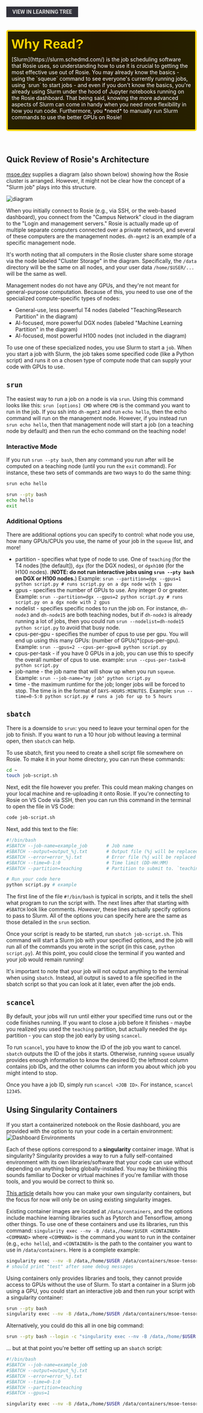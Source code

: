 <br>
<a href='/learning-tree?node=16' style='
    background-color: #31313a;
    color: gainsboro;
    padding: 6px 16px;
    border: none
    border-radius: 4px;
    text-transform: uppercase;
    font-family: "Roboto", sans-serif;
    font-size: 1em;
    font-weight: bold;
    cursor: pointer;
    text-decoration: none;
    display: inline-block;'
>
  View in Learning Tree
</a>

<br>
<br>
<br>

<div style='
  position: relative;
  padding: 10px; 
  border-radius: 5px;
  background-color: rgba(0, 0, 0, 0.85); 
  border: 4px solid transparent;
  background-image: linear-gradient(90deg, rgba(0, 0, 0, 0.85), rgba(0, 0, 0, 0.85)), linear-gradient(90deg, gold, orange, gold);
  background-origin: border-box;
  background-clip: padding-box, border-box;
'>

<svg width='200' height='50' style='display: block; margin-bottom: 5px;'>
  <text x='0' y='35' font-size='35' font-family='Arial' font-weight='bold' fill='gold'>
    Why Read?
    <animate attributeName='fill' values='gold; orange; gold' dur='3s' repeatCount='indefinite' />
  </text>
</svg>

<p style='color: white; margin-top: 2px;'>[Slurm](https://slurm.schedmd.com/) is the job scheduling software that Rosie uses, so understanding how to use it is crucial to getting the most effective use out of Rosie. You may already know the basics - using the `squeue` command to see everyone's currently running jobs, using `srun` to start jobs - and even if you don't know the basics, you're already using Slurm under the hood of Jupyter notebooks running on the Rosie dashboard. That being said, knowing the more advanced aspects of Slurm can come in handy when you need more flexibility in how you run code. Furthermore, you *need* to manually run Slurm commands to use the better GPUs on Rosie!</p>

</div>

<br/>

<br/>


## Quick Review of Rosie's Architecture

[msoe.dev](https://msoe.dev/#/about) supplies a diagram (also shown below) showing how the Rosie cluster is arranged. However, it might not be clear how the concept of a "Slurm job" plays into this structure.

![diagram](/images/article_content/cluster_overview.png)

When you initially connect to Rosie (e.g., via SSH, or the web-based dashboard), you connect from the "Campus Network" cloud in the diagram to the "Login and management servers." Rosie is actually made up of multiple separate computers connected over a private network, and several of these computers are the management nodes. `dh-mgmt2` is an example of a specific management node.

It's worth noting that all computers in the Rosie cluster share some storage via the node labeled "Cluster Storage" in the diagram. Specifically, the `/data` directory will be the same on all nodes, and your user data `/home/$USER/...` will be the same as well.

Management nodes do not have any GPUs, and they're not meant for general-purpose computation. Because of this, you need to use one of the specialized compute-specific types of nodes:
- General-use, less powerful T4 nodes (labeled "Teaching/Research Partition" in the diagram)
- AI-focused, more powerful DGX nodes (labeled "Machine Learning Partition" in the diagram)
- AI-focused, most powerful H100 nodes (not included in the diagram)

To use one of these specialized nodes, you use Slurm to start a `job`. When you start a job with Slurm, the job takes some specified code (like a Python script) and runs it on a chosen type of compute node that can supply your code with GPUs to use.

## `srun`

The easiest way to run a job on a node is via `srun`. Using this command looks like this: `srun [options] CMD` where `CMD` is the command you want to run in the job. If you ssh into `dh-mgmt2` and run `echo hello`, then the echo command will run on the management node. However, if you instead run `srun echo hello`, then that management node will start a job (on a teaching node by default) and then run the echo command on the teaching node!

### Interactive Mode

If you run `srun --pty bash`, then any command you run after will be computed on a teaching node (until you run the `exit` command). For instance, these two sets of commands are two ways to do the same thing:

```bash
srun echo hello
```

```bash
srun --pty bash
echo hello
exit
```

### Additional Options

There are additional options you can specify to control: what node you use, how many GPUs/CPUs you use, the name of your job in the `squeue` list, and more!

- partition - specifies what type of node to use. One of `teaching` (for the T4 nodes [the default]), `dgx` (for the DGX nodes), or `dgxh100` (for the H100 nodes). (**NOTE: do not run interactive jobs using `srun --pty bash` on DGX or H100 nodes.**) Example: `srun --partition=dgx --gpus=1 python script.py # runs script.py on a dgx node with 1 gpu`
- gpus - specifies the number of GPUs to use. Any integer 0 or greater. Example: `srun --partition=dgx --gpus=2 python script.py # runs script.py on a dgx node with 2 gpus`
- nodelist - specifies specific nodes to run the job on. For instance, `dh-node3` and `dh-node15` are both teaching nodes, but if `dh-node3` is already running a lot of jobs, then you could run `srun --nodelist=dh-node15 python script.py` to avoid that busy node.
- cpus-per-gpu - specifies the number of cpus to use per gpu. You will end up using this many GPUs: (number of GPUs)*(cpus-per-gpu). Example: `srun --gpus=2 --cpus-per-gpu=8 python script.py`
- cpus-per-task - if you have 0 GPUs in a job, you can use this to specify the overall number of cpus to use. example: `srun --cpus-per-task=8 python script.py`
- job-name - the job name that will show up when you run `squeue`. Example: `srun --job-name="my job" python script.py`
- time - the maximum runtime for the job; longer jobs will be forced to stop. The time is in the format of `DAYS-HOURS:MINUTES`. Example: `srun --time=0-5:0 python script.py # runs a job for up to 5 hours`

## `sbatch`

There is a downside to `srun`: you need to leave your terminal open for the job to finish. If you want to run a 10 hour job without leaving a terminal open, then `sbatch` can help.

To use sbatch, first you need to create a shell script file somewhere on Rosie. To make it in your home directory, you can run these commands:
```bash
cd ~
touch job-script.sh
```

Next, edit the file however you prefer. This could mean making changes on your local machine and re-uploading it onto Rosie. If you're connecting to Rosie on VS Code via SSH, then you can run this command in the terminal to open the file in VS Code:
```bash
code job-script.sh
```

Next, add this text to the file:
```bash
#!/bin/bash
#SBATCH --job-name=example_job       # Job name
#SBATCH --output=output_%j.txt       # Output file (%j will be replaced with the job ID)
#SBATCH --error=error_%j.txt         # Error file (%j will be replaced with the job ID)
#SBATCH --time=0-1:0                 # Time limit (DD-HH:MM)
#SBATCH --partition=teaching         # Partition to submit to. `teaching` (for the T4 GPUs) is default on Rosie, but it's still being specified here

# Run your code here
python script.py # example
```

The first line of the file `#!/bin/bash` is typical in scripts, and it tells the shell what program to run the script with. The next lines after that starting with `#SBATCH` look like comments. *However*, these lines actually specify options to pass to Slurm. All of the options you can specify here are the same as those detailed in the `srun` section.

Once your script is ready to be started, run `sbatch job-script.sh`. This command will start a Slurm job with your specified options, and the job will run all of the commands you wrote in the script (in this case, `python script.py`). At this point, you could close the terminal if you wanted and your job would remain running!

It's important to note that your job will not output anything to the terminal when using `sbatch`. Instead, all output is saved to a file specified in the sbatch script so that you can look at it later, even after the job ends.

## `scancel`

By default, your jobs will run until either your specified time runs out or the code finishes running. If you want to close a job before it finishes - maybe you realized you used the `teaching` partition, but actually needed the `dgx` partition - you can stop the job early by using `scancel`.

To run `scancel`, you have to know the ID of the job you want to cancel. `sbatch` outputs the ID of the jobs it starts. Otherwise, running `squeue` usually provides enough information to know the desired ID; the leftmost column contains job IDs, and the other columns can inform you about which job you might intend to stop.

Once you have a job ID, simply run `scancel <JOB ID>`. For instance, `scancel 12345`.

## Using Singularity Containers

If you start a containerized notebook on the Rosie dashboard, you are provided with the option to run your code in a certain environment:
![Dashboard Environments](/images/article-content/dashboard-singularity-options.png)

Each of these options correspond to a **singularity** container image. What is singularity? Singularity provides a way to run a fully self-contained environment with its own libraries/software that your code can use without depending on anything being globally-installed. You may be thinking this sounds familiar to Docker or virtual machines if you're familiar with those tools, and you would be correct to think so.

[This article](/library?nav=Articles&article=Learning_Resources-SetupLocalSingularity) details how you can make your own singularity containers, but the focus for now will only be on using existing singularity images. 

Existing container images are located at `/data/containers`, and the options include machine learning libraries such as Pytorch and Tensorflow, among other things. To use one of these containers and use its libraries, run this command: `singularity exec --nv -B /data,/home/$USER <CONTAINER> <COMMAND>` where `<COMMAND>` is the command you want to run in the container (e.g., `echo hello`), and `<CONTAINER>` is the path to the container you want to use in `/data/containers`. Here is a complete example:
```bash
singularity exec --nv -B /data,/home/$USER /data/containers/msoe-tensorflow-24.05-tf2-py3.sif echo test
# should print "test" after some debug messages
```

Using containers only provides libraries and tools, they cannot provide access to GPUs without the use of Slurm. To start a container in a Slurm job using a GPU, you could start an interactive job and then run your script with a singularity container:
```bash
srun --pty bash
singularity exec --nv -B /data,/home/$USER /data/containers/msoe-tensorflow-24.05-tf2-py3.sif python my-tensorflow-script.py
```

Alternatively, you could do this all in one big command:
```bash
srun --pty bash --login -c "singularity exec --nv -B /data,/home/$USER /data/containers/msoe-tensorflow-24.05-tf2-py3.sif python my-tensorflow-script.py"
```

... but at that point you're better off setting up an `sbatch` script:
```bash
#!/bin/bash
#SBATCH --job-name=example_job
#SBATCH --output=output_%j.txt
#SBATCH --error=error_%j.txt
#SBATCH --time=0-1:0
#SBATCH --partition=teaching
#SBATCH --gpus=1

singularity exec --nv -B /data,/home/$USER /data/containers/msoe-tensorflow-24.05-tf2-py3.sif python my-tensorflow-script.py
```